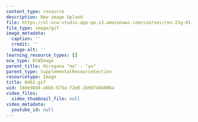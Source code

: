 ```yaml
---
content_type: resource
description: New image Uplaod
file: https://ol-ocw-studio-app-qa.s3.amazonaws.com/courses/res-21g-01-kana-spring-2010/18de98d4a6b5675af2e8169d746b006a_0463.gif
file_type: image/gif
image_metadata:
  caption: ''
  credit: ''
  image-alt: ''
learning_resource_types: []
ocw_type: OCWImage
parent_title: Hiragana "ma" - "yo"
parent_type: SupplementalResourceSection
resourcetype: Image
title: 0463.gif
uid: 18de98d4-a6b5-675a-f2e8-169d746b006a
video_files:
  video_thumbnail_file: null
video_metadata:
  youtube_id: null
---
```

